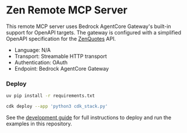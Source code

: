 # Zen Remote MCP Server

This remote MCP server uses Bedrock AgentCore Gateway's built-in support for OpenAPI targets.
The gateway is configured with a simplified OpenAPI
specification for the [ZenQuotes](https://zenquotes.io/) API.

- Language: N/A
- Transport: Streamable HTTP transport
- Authentication: OAuth
- Endpoint: Bedrock AgentCore Gateway

### Deploy

```bash
uv pip install -r requirements.txt

cdk deploy --app 'python3 cdk_stack.py'
```

See the [development guide](/DEVELOP.md) for full instructions to deploy and run the examples in this repository.
